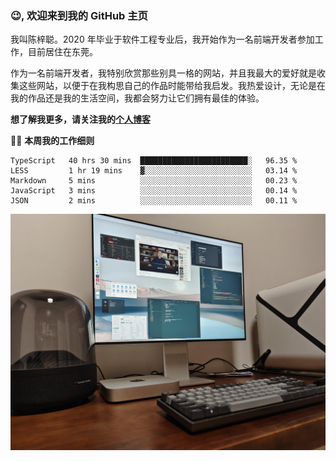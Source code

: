 ### 😉, 欢迎来到我的 GitHub 主页

我叫陈梓聪。2020 年毕业于软件工程专业后，我开始作为一名前端开发者参加工作，目前居住在东莞。

作为一名前端开发者，我特别欣赏那些别具一格的网站，并且我最大的爱好就是收集这些网站，以便于在我构思自己的作品时能带给我启发。我热爱设计，无论是在我的作品还是我的生活空间，我都会努力让它们拥有最佳的体验。

**想了解我更多，请关注我的[个人博客](https://leoku.top)**

🧑‍💻 **本周我的工作细则**
<!--START_SECTION:waka-->
```text
TypeScript   40 hrs 30 mins  ████████████████████████░   96.35 % 
LESS         1 hr 19 mins    ▓░░░░░░░░░░░░░░░░░░░░░░░░   03.14 % 
Markdown     5 mins          ░░░░░░░░░░░░░░░░░░░░░░░░░   00.23 % 
JavaScript   3 mins          ░░░░░░░░░░░░░░░░░░░░░░░░░   00.14 % 
JSON         2 mins          ░░░░░░░░░░░░░░░░░░░░░░░░░   00.11 % 
```
<!--END_SECTION:waka-->

![desktop](./mine.jpg)
